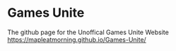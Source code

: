 # Games Unite
The github page for the Unoffical Games Unite Website <br>
https://mapleatmorning.github.io/Games-Unite/
